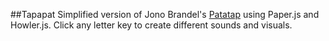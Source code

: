 ##Tapapat
Simplified version of Jono Brandel's [Patatap](https://patatap.com/) using Paper.js and Howler.js. Click any letter key to create different sounds and visuals.
